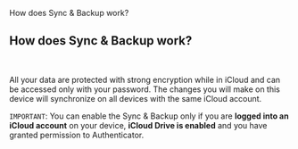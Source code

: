 How does Sync & Backup work?
## **How does Sync & Backup work?**

<br />

All your data are protected with strong encryption while in iCloud and can be accessed only with your password. The changes you will make on this device will synchronize on all devices with the same iCloud account.

`IMPORTANT`: You can enable the Sync & Backup only if you are **logged into an iCloud account** on your device, **iCloud Drive is enabled** and you have granted permission to Authenticator.


